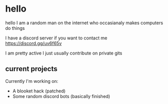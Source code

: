 # hello

hello I am a random man on the internet who occasianaly makes computers do things

I have a discord server if you want to contact me https://discord.gg/uv6f65v

I am pretty active I just usually contribute on private gits

## current projects

Currently I'm working on:
- A blooket hack (patched)
- Some random discord bots (basically finished)
